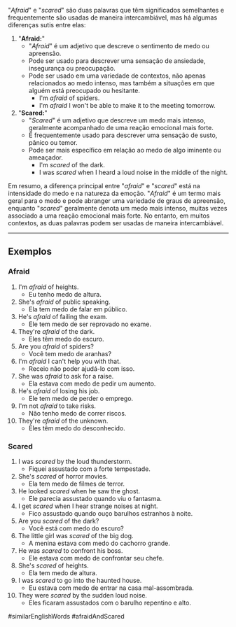 "*Afraid*" e "*scared*" são duas palavras que têm significados semelhantes e frequentemente são usadas de maneira intercambiável, mas há algumas diferenças sutis entre elas:

1. "**Afraid:**"
	- "*Afraid*" é um adjetivo que descreve o sentimento de medo ou apreensão.
	- Pode ser usado para descrever uma sensação de ansiedade, insegurança ou preocupação.
	- Pode ser usado em uma variedade de contextos, não apenas relacionados ao medo intenso, mas também a situações em que alguém está preocupado ou hesitante.
		- I'm *afraid* of spiders.
		- I'm *afraid* I won't be able to make it to the meeting tomorrow.
2. "**Scared:**"
	- "*Scared*" é um adjetivo que descreve um medo mais intenso, geralmente acompanhado de uma reação emocional mais forte.
	- É frequentemente usado para descrever uma sensação de susto, pânico ou temor.
	- Pode ser mais específico em relação ao medo de algo iminente ou ameaçador.
		- I'm *scared* of the dark.
		- I was *scared* when I heard a loud noise in the middle of the night.

Em resumo, a diferença principal entre "*afraid*" e "*scared*" está na intensidade do medo e na natureza da emoção. "*Afraid*" é um termo mais geral para o medo e pode abranger uma variedade de graus de apreensão, enquanto "*scared*" geralmente denota um medo mais intenso, muitas vezes associado a uma reação emocional mais forte. No entanto, em muitos contextos, as duas palavras podem ser usadas de maneira intercambiável.

---

## Exemplos

### Afraid
1. I'm *afraid* of heights.
	- Eu tenho medo de altura.
2. She's *afraid* of public speaking.
	- Ela tem medo de falar em público.
3. He's *afraid* of failing the exam.
	- Ele tem medo de ser reprovado no exame.
4. They're *afraid* of the dark.
	- Eles têm medo do escuro.
5. Are you *afraid* of spiders?
	- Você tem medo de aranhas?
6. I'm *afraid* I can't help you with that.
	- Receio não poder ajudá-lo com isso.
7. She was *afraid* to ask for a raise.
	- Ela estava com medo de pedir um aumento.
8. He's *afraid* of losing his job.
	- Ele tem medo de perder o emprego.
9. I'm not *afraid* to take risks.
	- Não tenho medo de correr riscos.
10. They're *afraid* of the unknown.
	- Eles têm medo do desconhecido.
### Scared

1. I was *scared* by the loud thunderstorm.
	- Fiquei assustado com a forte tempestade.
2. She's *scared* of horror movies.
	- Ela tem medo de filmes de terror.
3. He looked *scared* when he saw the ghost.
	- Ele parecia assustado quando viu o fantasma.
4. I get *scared* when I hear strange noises at night.
	- Fico assustado quando ouço barulhos estranhos à noite.
5. Are you *scared* of the dark?
	- Você está com medo do escuro?
6. The little girl was *scared* of the big dog.
	- A menina estava com medo do cachorro grande.
7. He was *scared* to confront his boss.
	- Ele estava com medo de confrontar seu chefe.
8. She's *scared* of heights.
	- Ela tem medo de altura.
9. I was *scared* to go into the haunted house.
	- Eu estava com medo de entrar na casa mal-assombrada.
10. They were *scared* by the sudden loud noise.
	- Eles ficaram assustados com o barulho repentino e alto.

#similarEnglishWords 
#afraidAndScared
